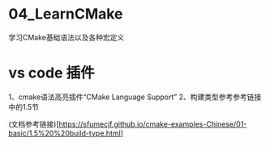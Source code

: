 # 04_LearnCMake
学习CMake基础语法以及各种宏定义


# vs code 插件
1、cmake语法高亮插件“CMake Language Support”
2、构建类型参考参考链接中的1.5节


(文档参考链接)[https://sfumecjf.github.io/cmake-examples-Chinese/01-basic/1.5%20%20build-type.html]
